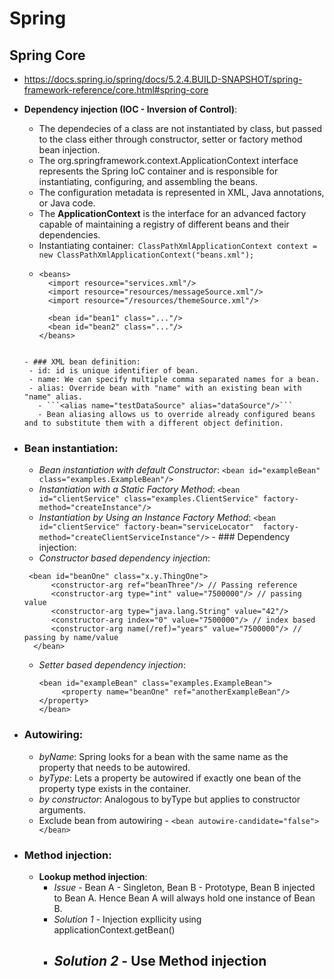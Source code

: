 # Spring

## Spring Core
  - https://docs.spring.io/spring/docs/5.2.4.BUILD-SNAPSHOT/spring-framework-reference/core.html#spring-core
  - **Dependency injection (IOC - Inversion of Control)**:
    - The dependecies of a class are not instantiated by class, but passed to the class either through constructor, setter or factory method bean injection.
    - The org.springframework.context.ApplicationContext interface represents the Spring IoC container and is responsible for instantiating, configuring, and assembling the beans.
    - The configuration metadata is represented in XML, Java annotations, or Java code.
    - The **ApplicationContext** is the interface for an advanced factory capable of maintaining a registry of different beans and their dependencies.
    - Instantiating container:``` ClassPathXmlApplicationContext context = new ClassPathXmlApplicationContext("beans.xml");```
    - ```
      <beans>
        <import resource="services.xml"/>
        <import resource="resources/messageSource.xml"/>
        <import resource="/resources/themeSource.xml"/>

        <bean id="bean1" class="..."/>
        <bean id="bean2" class="..."/>
      </beans>
     ```
    
    - ### XML bean definition:
      - id: id is unique identifier of bean.
      - name: We can specify multiple comma separated names for a bean.
      - alias: Override bean with "name" with an existing bean with "name" alias.
        - ```<alias name="testDataSource" alias="dataSource"/>```
        - Bean aliasing allows us to override already configured beans and to substitute them with a different object definition.
   - ### Bean instantiation:
     - *Bean instantiation with default Constructor*: ```<bean id="exampleBean" class="examples.ExampleBean"/>```
     - *Instantiation with a Static Factory Method*: ```<bean id="clientService" class="examples.ClientService" factory-method="createInstance"/>```
     - *Instantiation by Using an Instance Factory Method*: ```<bean id="clientService" factory-bean="serviceLocator"  factory-method="createClientServiceInstance"/>```
    - ### Dependency injection:
      - *Constructor based dependency injection*: 
       ``` 
        <bean id="beanOne" class="x.y.ThingOne">
             <constructor-arg ref="beanThree"/> // Passing reference 
             <constructor-arg type="int" value="7500000"/> // passing value 
             <constructor-arg type="java.lang.String" value="42"/>
             <constructor-arg index="0" value="7500000"/> // index based
             <constructor-arg name(/ref)="years" value="7500000"/> // passing by name/value
         </bean>
        ```
      - *Setter based dependency injection*: 
         ```
         <bean id="exampleBean" class="examples.ExampleBean">
              <property name="beanOne" ref="anotherExampleBean"/></property>
         </bean>     
          ```
   - ### Autowiring:
     - *byName*: Spring looks for a bean with the same name as the property that needs to be autowired.
     - *byType*: Lets a property be autowired if exactly one bean of the property type exists in the container.
     - *by constructor*: Analogous to byType but applies to constructor arguments. 
     - Exclude bean from autowiring - ```<bean autowire-candidate="false"></bean>```
     
   - ### Method injection:
     - **Lookup method injection**:
       - *Issue* - Bean A - Singleton, Bean B - Prototype, Bean B injected to Bean A. Hence Bean A will always hold one instance of Bean B.
       - *Solution 1* -  Injection expllicity using applicationContext.getBean()
       - *Solution 2* - Use Method injection
         - 
     
     
      
     
     
    
    

